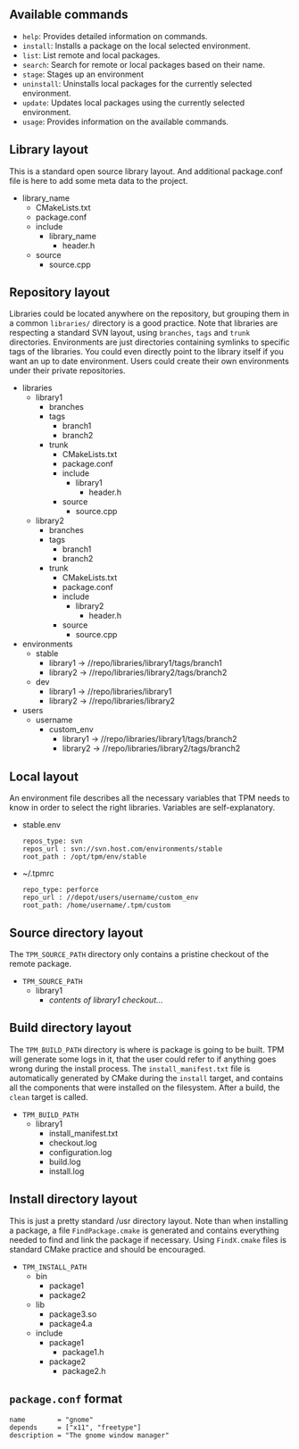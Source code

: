 Available commands
-----------------
  * `help`: Provides detailed information on commands.
  * `install`: Installs a package on the local selected environment.
  * `list`: List remote and local packages.
  * `search`: Search for remote or local packages based on their name.
  * `stage`: Stages up an environment
  * `uninstall`: Uninstalls local packages for the currently selected environment.
  * `update`: Updates local packages using the currently selected environment.
  * `usage`: Provides information on the available commands.

Library layout
--------------

This is a standard open source library layout. And additional package.conf file is here to
add some meta data to the project.

* library_name
  * CMakeLists.txt
  * package.conf
  * include
     * library_name
        * header.h
  * source
     * source.cpp

Repository layout
-----------------

Libraries could be located anywhere on the repository, but grouping them in a common `libraries/`
directory is a good practice. Note that libraries are respecting a standard SVN layout, using
`branches`, `tags` and `trunk` directories.
Environments are just directories containing symlinks to specific tags of the libraries. You could
even directly point to the library itself if you want an up to date environment.
Users could create their own environments under their private repositories.

  * libraries
     * library1
        * branches
        * tags
           * branch1
           * branch2
        * trunk
           * CMakeLists.txt
           * package.conf 
           * include
              * library1
                 * header.h
           * source
              * source.cpp
     * library2
        * branches
        * tags
           * branch1
           * branch2
        * trunk
           * CMakeLists.txt
           * package.conf 
           * include
              * library2
                 * header.h
           * source
              * source.cpp
  * environments
     * stable
        * library1 -> //repo/libraries/library1/tags/branch1
        * library2 -> //repo/libraries/library2/tags/branch2
     * dev
        * library1 -> //repo/libraries/library1
        * library2 -> //repo/libraries/library2
  * users
     * username
        * custom_env
           * library1 -> //repo/libraries/library1/tags/branch2
           * library2 -> //repo/libraries/library2/tags/branch2

Local layout
------------

An environment file describes all the necessary variables that TPM needs to know
in order to select the right libraries. Variables are self-explanatory.

  * stable.env

        repos_type: svn
        repos_url : svn://svn.host.com/environments/stable
        root_path : /opt/tpm/env/stable

  * ~/.tpmrc

        repo_type: perforce
        repo_url : //depot/users/username/custom_env
        root_path: /home/username/.tpm/custom


Source directory layout
-----------------------

The `TPM_SOURCE_PATH` directory only contains a pristine checkout of the remote package.

  * `TPM_SOURCE_PATH`
     * library1
        * _contents of library1 checkout..._

Build directory layout
-----------------------

The `TPM_BUILD_PATH` directory is where is package is going to be built. TPM will generate
some logs in it, that the user could refer to if anything goes wrong during the install
process. The `install_manifest.txt` file is automatically generated by CMake during the 
`install` target, and contains all the components that were installed on the filesystem.
After a build, the `clean` target is called.

  * `TPM_BUILD_PATH`
     * library1
        * install_manifest.txt
        * checkout.log
        * configuration.log
        * build.log
        * install.log

Install directory layout
------------------------

This is just a pretty standard /usr directory layout. Note than when installing a package,
a file `FindPackage.cmake` is generated and contains everything needed to find and link the
package if necessary. Using `FindX.cmake` files is standard CMake practice and should be
encouraged.

  * `TPM_INSTALL_PATH`
     * bin
        * package1
        * package2
     * lib
        * package3.so
        * package4.a
     * include
        * package1
           * package1.h
        * package2
           * package2.h


`package.conf` format
-------------------

    name        = "gnome"
    depends     = ["x11", "freetype"]
    description = "The gnome window manager"
